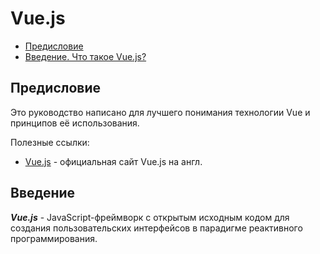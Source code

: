 # Vue.js

* [Предисловие](#Предисловие)
* [Введение. Что такое Vue.js?](#Введение)

## Предисловие

Это руководство написано для лучшего понимания технологии Vue и принципов её использования.

Полезные ссылки:
- [Vue.js](https://vuejs.org) - официальная сайт Vue.js на англ.

## Введение

_**Vue.js**_ - JavaScript-фреймворк с открытым исходным кодом для создания пользовательских интерфейсов в парадигме реактивного программирования.

